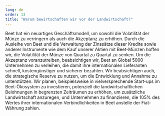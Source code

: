 ```yaml
---
lang: de
order: 13
title: "Warum bewirtschaften wir vor der Landwirtschaft?"
---
```


Beet hat ein neuartiges Geschäftsmodell, um sowohl die Volatilität der Münze zu verringern als auch die Akzeptanz zu erhöhen. Durch die Ausleihe von Beet und die Verwaltung der Zinssätze dieser Kredite sowie anderer Instrumente wie dem Kauf unserer Aktien mit Beet-Münzen hoffen wir, die Volatilität der Münze von Quartal zu Quartal zu senken. Um die Akzeptanz voranzutreiben, beabsichtigen wir, Beet an Global 5000-Unternehmen zu verleihen, die damit ihre internationalen Lieferanten schnell, kostengünstiger und sicherer bezahlen. Wir beabsichtigen auch, die strategische Reserve zu nutzen, um die Entwicklung und Annahme zu unterstützen. Wir planen, beispielsweise in vielversprechende Start-ups im Beet-Ökosystem zu investieren, potenziell die landwirtschaftlichen Belohnungen in begrenzten Zeiträumen zu erhöhen, um zusätzliche Landwirtschaft anzuregen, und Unternehmen zu finanzieren, die 105% des Wertes ihrer internationalen Verbindlichkeiten in Beet anstelle der Fiat-Währung zahlen.
